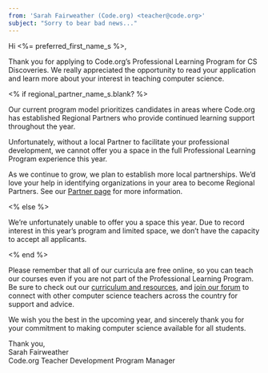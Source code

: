 ```yaml
---
from: 'Sarah Fairweather (Code.org) <teacher@code.org>'  
subject: "Sorry to bear bad news..."
---
```

Hi <%= preferred_first_name_s %>,

Thank you for applying to Code.org’s Professional Learning Program for CS Discoveries. 
We really appreciated the opportunity to read your application and learn more about your 
interest in teaching computer science.

<% if regional_partner_name_s.blank? %>

Our current program model prioritizes candidates in areas where Code.org has established 
Regional Partners who provide continued learning support throughout the year. 

Unfortunately, without a local Partner to facilitate your professional development, 
we cannot offer you a space in the full Professional Learning Program experience this year. 

As we continue to grow, we plan to establish more local partnerships. We’d love your help 
in identifying organizations in your area to become Regional Partners. See our 
[Partner page](https://code.org/educate/regional-partner) for more information.

<% else %>

We’re unfortunately unable to offer you a space this year. Due to record interest in 
this year’s program and limited space, we don’t have the capacity to accept all applicants. 

<% end %>

Please remember that all of our curricula are free online, so you can teach our courses even 
if you are not part of the Professional Learning Program. Be sure to check out our 
[curriculum and resources](http://code.org/educate/csd), and 
[join our forum](https://forum.code.org/) to connect with other computer science teachers across the 
country for support and advice.

We wish you the best in the upcoming year, and sincerely thank you for your commitment to 
making computer science available for all students.

Thank you,  
Sarah Fairweather  
Code.org Teacher Development Program Manager
